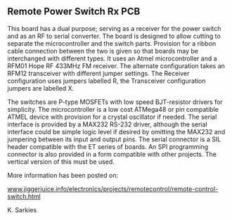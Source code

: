Remote Power Switch Rx PCB
--------------------------

This board has a dual purpose; serving as a receiver for the power switch and as
an RF to serial converter. The board is designed to allow cutting to separate
the microcontroller and the switch parts. Provision for a ribbon cable
connection between the two is given so that boards may be interchanged with
different types. It uses an Atmel microcontroller and a RFM01 Hope RF 433MHz FM
receiver. The alternate configuration takes an RFM12 transceiver with different
jumper settings. The Receiver configuration uses jumpers labelled R, the
Transceiver configuration jumpers are labelled X.

The switches are P-type MOSFETs with low speed BJT-resistor drivers for
simplicity. The microcontroller is a low cost ATMega48 or pin compatible
ATMEL device with provision for a crystal oscillator if needed. The serial
interface is provided by a MAX232 RS-232 driver, although the serial interface
could be simple logic level if desired by omitting the MAX232 and jumpering
between its input and output pins. The serial connector is a SIL header
compatible with the ET series of boards. An SPI programming connector is also
provided in a form compatible with other projects. The vertical version of this
must be used.

More information has been posted on:

www.jiggerjuice.info/electronics/projects/remotecontrol/remote-control-switch.html

K. Sarkies

